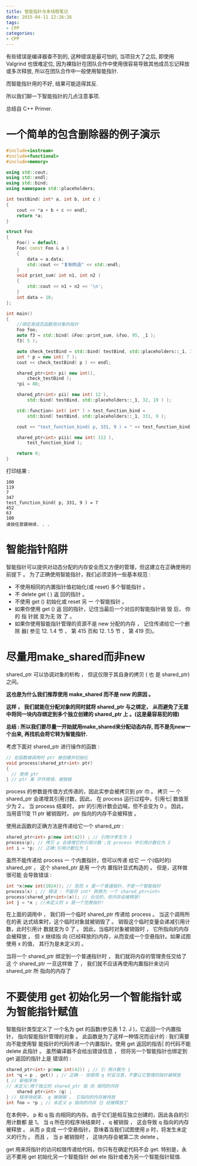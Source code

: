 ```yaml
---
title: 智能指针与多线程笔记
date: 2015-04-11 12:26:26
tags: 
- CPP
categories:
- CPP
---
```



有些错误是编译器查不到的, 这种错误是最可怕的, 当项目大了之后, 
即使用 Valgrind 也很难定位,
因为裸指针在团队合作中使用很容易导致其他成员忘记释放或多次释放, 所以在团队合作中一般使用智能指针. 

而智能指针用的不好, 结果可能适得其反.

所以我们聊一下智能指针的几点注意事项.

总结自 C++ Primer.



# 一个简单的包含删除器的例子演示

``` c++
#include<iostream>
#include<functional>
#include<memory>

using std::cout;
using std::endl;
using std::bind;
using namespace std::placeholders;

int testBind( int* a, int b, int c )
{
	cout << *a + b + c << endl;
	return *a;
}

struct Foo
{
	Foo() = default;
	Foo( const Foo & a )
	{
		data = a.data;
		std::cout << "复制构造" << std::endl;
	}
	void print_sum( int n1, int n2 )
	{
		std::cout << n1 + n2 << '\n';
	}
	int data = 10;
};

int main()
{
	//绑定类成员函数用对象的指针
	Foo foo;
	auto f3 = std::bind( &Foo::print_sum, &foo, 95, _1 );
	f3( 5 );

	auto check_testBind = std::bind( testBind, std::placeholders::_1, 3, 9 );
	int * p = new int( 7 );
	cout << check_testBind( p ) << endl;

	shared_ptr<int> pi( new int(),
		check_testBind );
	*pi = 88;

	shared_ptr<int> pii( new int( 12 ),
		std::bind( testBind, std::placeholders::_1, 32, 19 ) );

	std::function< int( int* ) > test_function_bind =
		std::bind( testBind, std::placeholders::_1, 331, 9 );

	cout << "test_function_bind( p, 331, 9 ) = " << test_function_bind( p ) << endl;;

	shared_ptr<int> piii( new int( 112 ),
		test_function_bind );

	return 0;
}
```

打印结果 :

	100
	119
	7
	347
	test_function_bind( p, 331, 9 ) = 7
	452
	63
	100
	请按任意键继续. . .





# 智能指针陷阱

智能指针可以提供对动态分配的内存安全而又方便的管理，但这建立在正确使用的
前提下 。 为了正确使用智能指针，我们必须坚持一些基本规范 :

- 不使用相同的内置指针值初始化(或 reset) 多个智能指针 。
- 不 delete get ( ) 返 回的指针 。
- 不使用 get () 初始化或 reset 另 一 个智能指针 。
- 如果你使用 get () 返 回的指针，记住当最后一个对应的智能指针销 毁 后， 你 的
指 针就 变为无 效 了 。
- 如果你使用智能指针管理的资源不是 new 分配的内存 ， 记住传递给它一个删除
器( 参见 12. 1.4 节 ， 第 415 页和 12. 1.5 节 ， 第 419 页)。


# 尽量用make_shared而非new


shared_ptr 可以协调对象的析构 ， 但这仅限于其自身的拷贝 ( 也 是 shared_ptr)
之间。

**这也是为什么我们推荐使用 make_shared 而不是 new 的原因 。**

**这样 ， 我们就能在分配对象的同时就将 shared_ptr 与之绑定，**
**从而避免了无意中将同一块内存绑定到多个独立创建的 shared_ptr 上 。(这是最容易犯的错)**

**总结 : 所以我们要尽量一开始就用make_shared来分配动态内存, 而不是先new一个出来, 再找机会将它转为智能指针.**

考虑下面对 shared_ptr 进行操作的函数 :

```  c++
// 在函数被调用时 ptr 被创建并初始化
void process(shared_ptr<int> ptr)
{
  // 使用 ptr
} // ptr 离 开作用域，被销毁
```

process 的参数是传值方式传递的，因此实参会被拷贝到 ptr 巾 。 拷贝 一 个 shared_ptr 
会递增其引用讨数，因此， 在 process 运行过程中，引用七| 数值至少为 2 。 当 process
结束时， ptr 的引用计数会边喊，但不会变为 0 。 因此，当用音11变 11 ptr 被销毁时， ptr
指向的内存不会被释放 。

使用此函数的正确方法是传递给它一个 shared_ptr :

```  c++
shared_ptr<int> p(new int(42)) ; // 引用计幸生为 1
process(p); // 拷贝 p 会递增它的引用计数 ;在 process 中引用计数位为 2
int i = *p; // 正确:引用计数位为 1
```

虽然不能传递给 process 一 个内置指针，但可以传递 给它 一 个(临时的)
shared_ptr ， 这个 shared_ptr 是用 一个内 置指针显式构造的 。 但是，这样做很可能
会导致错误 :

```  c++
int *x(new int(1024)); // 危险 x 是一个普通指针，不是一个智能指针
process(x) ; // 错误 : 不能将 int* 转换为 一个 shared_ptr<int>
process(shared_ptr<int>(x)); // 合法的，但内存会被释放!
int j = *x ; //未定义的 x 是一个空悬指针!
```

在上面的调用中 ， 我们将一个临时 shared_ptr 传递给 process 。 当这个调用所在的表
达式结束时，这个临时对象就被销毁了 。 销毁这个临时变量会递减引用计数，此时引用计
数就变为 0 了 。 因此，当临时对象被销毁时 ， 它所指向的内存会被释放 。
但 x 继续指 向 (已经释放的)内存，从而变成一个空悬指针。如果试图使用 x 的值，
其行为是未定义的 。

当将一个 shared_ptr 绑定到一个普通指针时 ， 我们就将内存的管理责任交给了这
个 shared_ptr 一旦这样做 了 ， 我们就不应该再使用内置指针来访问 shared_ptr 所
指向的内存了 


# 不要使用 get 初始化另一个智能指针或为智能指针赋值

智能指针类型定义了 一个名为 get 的函数(参见表 1 2. J )，它返回一个内置指针，
指向智能指针管理的对象 。 此函数是为了这样一种情况而设计的 : 我们需要向不能使用智
能指针的代码传递一个内置指针。使用 get 返回的指告| 的代码不能 delete 此指针 。
虽然编译器不会给出错误信息 ， 但将另一个智能指针也绑定到 get 返回的指针上是
错误的 :

``` c++
shared_ptr<int> p(new int(42)) ; // 引 用计数为 1
int *q = p . get() ; // 正确 · 但使用 q 时妥注意，不要让它管理的指针被释放
{ // 新程序块
// 未定义:两个独立的 shared_ptr 指 向 相同的内存
    shared ptr<int> (q) ;
} // 程序块结束， q 被销毁 ， 它指向的内存被待放
int foo = *p ; // 未定义 p 指向的内存 已 经被释放了
```

在本例中， p 和 q 指 向相同的内存。由于它们是相互独立创建的，因此各自的引用计数都
是 1。 当 q 所在的程序块结束时 ， q 被销毁 ， 这会导致 q 指向的内存被释放 。 从而 p 变成
一个空悬指针，意味着当我们试图使用 p 时，将发生未定义的行为 。 而且 ， 当 p 被销毁时 ，
这块内存会被第二次 delete 。

get 用来将指针的访问权限传递给代码，你只有在确定代码不会 get. 
特别是，永远不要用 get 初始化另一个智能指针 del ete 指针或者为另一个智能指针赋值.

